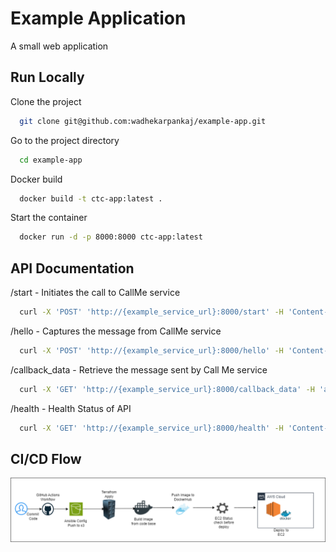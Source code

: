 
# Example Application

A small web application


## Run Locally

Clone the project

```bash
  git clone git@github.com:wadhekarpankaj/example-app.git
```

Go to the project directory

```bash
  cd example-app
```

Docker build

```bash
  docker build -t ctc-app:latest .
```

Start the container

```bash
  docker run -d -p 8000:8000 ctc-app:latest
```


## API Documentation

/start - Initiates the call to CallMe service

```bash
  curl -X 'POST' 'http://{example_service_url}:8000/start' -H 'Content-Type: application/json' -d '{"url": "http://example_service_url:8000/hello"}'
```

/hello - Captures the message from CallMe service

```bash
  curl -X 'POST' 'http://{example_service_url}:8000/hello' -H 'Content-Type: application/json' -d '{"hello": "some text"}'
```

/callback_data - Retrieve the message sent by Call Me service

```bash
  curl -X 'GET' 'http://{example_service_url}:8000/callback_data' -H 'accept: application/json'
```

/health - Health Status of API

```bash
  curl -X 'GET' 'http://{example_service_url}:8000/health' -H 'Content-Type: application/json'
```

## CI/CD Flow

![CI/CD Overview](./docs/CI_CD.drawio.png)
